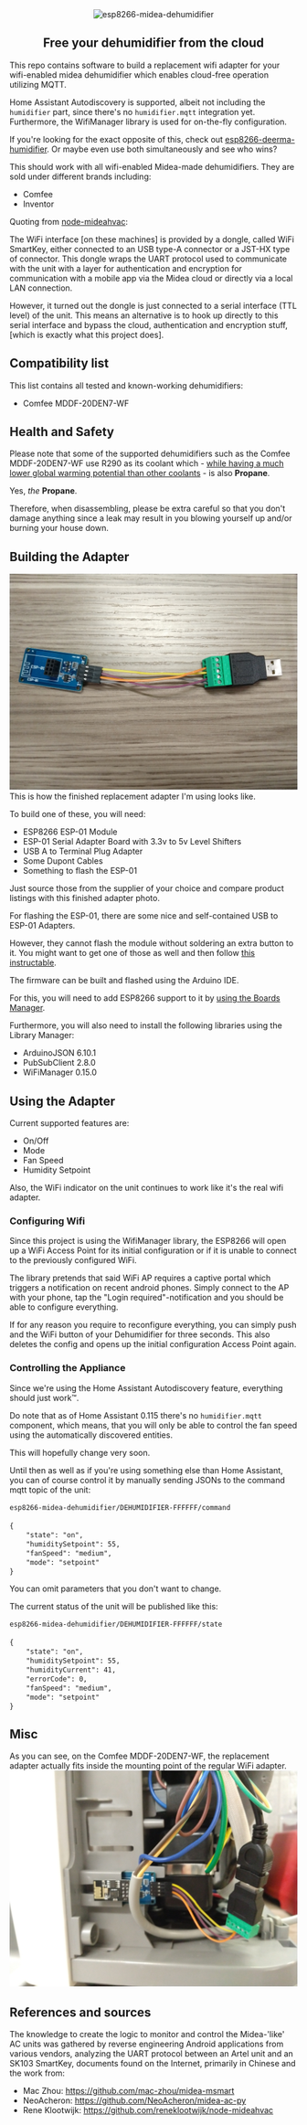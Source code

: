 <div align="center">
    <img src="https://github.com/Hypfer/esp8266-midea-dehumidifier/blob/master/img/logo.svg" width="800" alt="esp8266-midea-dehumidifier">
    <p align="center"><h2>Free your dehumidifier from the cloud</h2></p>
</div>

This repo contains software to build a replacement wifi adapter for your wifi-enabled midea dehumidifier
which enables cloud-free operation utilizing MQTT.

Home Assistant Autodiscovery is supported, albeit not including the `humidifier` part, since there's no `humidifier.mqtt`
integration yet.
Furthermore, the WifiManager library is used for on-the-fly configuration.


If you're looking for the exact opposite of this, check out [esp8266-deerma-humidifier](https://github.com/Hypfer/esp8266-deerma-humidifier/).
Or maybe even use both simultaneously and see who wins?


This should work with all wifi-enabled Midea-made dehumidifiers. They are sold under different brands including:
* Comfee
* Inventor

Quoting from [node-mideahvac](https://github.com/reneklootwijk/node-mideahvac):

The WiFi interface [on these machines] is provided by a dongle, called WiFi SmartKey, either connected to an USB type-A
connector or a JST-HX type of connector. This dongle wraps the UART protocol used to communicate with the unit with a
layer for authentication and encryption for communication with a mobile app via the Midea cloud or directly via a local LAN connection.

However, it turned out the dongle is just connected to a serial interface (TTL level) of the unit.
This means an alternative is to hook up directly to this serial interface and bypass the cloud, authentication and encryption stuff,
[which is exactly what this project does].

## Compatibility list
This list contains all tested and known-working dehumidifiers:

* Comfee MDDF-20DEN7-WF

## Health and Safety
Please note that some of the supported dehumidifiers such as the Comfee MDDF-20DEN7-WF use R290 as its coolant which - [while having a much lower global warming potential than other coolants](https://en.wikipedia.org/wiki/Refrigerant#Environmental_issues) -
is also **Propane**.

Yes, _the_ **Propane**.

Therefore, when disassembling, please be extra careful so that you don't damage anything since a leak may result in
you blowing yourself up and/or burning your house down.

## Building the Adapter
![adapter](./img/adapter.jpg)
This is how the finished replacement adapter I'm using looks like.

To build one of these, you will need:

* ESP8266 ESP-01 Module
* ESP-01 Serial Adapter Board with 3.3v to 5v Level Shifters
* USB A to Terminal Plug Adapter
* Some Dupont Cables
* Something to flash the ESP-01

Just source those from the supplier of your choice and compare product listings with this finished adapter photo.

For flashing the ESP-01, there are some nice and self-contained USB to ESP-01 Adapters.

However, they cannot flash the module without soldering an extra button to it.
You might want to get one of those as well and then follow [this instructable](https://www.instructables.com/id/USB-to-ESP-01-Board-Adapter-Modification/).

The firmware can be built and flashed using the Arduino IDE.

For this, you will need to add ESP8266 support to it by [using the Boards Manager](https://github.com/esp8266/Arduino#installing-with-boards-manager).

Furthermore, you will also need to install the following libraries using the Library Manager:

* ArduinoJSON 6.10.1
* PubSubClient 2.8.0
* WiFiManager 0.15.0

## Using the Adapter
Current supported features are:

* On/Off
* Mode
* Fan Speed
* Humidity Setpoint

Also, the WiFi indicator on the unit continues to work like it's the real wifi adapter.

### Configuring Wifi
Since this project is using the WifiManager library, the ESP8266 will open up a WiFi Access Point for its initial configuration
or if it is unable to connect to the previously configured WiFi.

The library pretends that said WiFi AP requires a captive portal which triggers a notification on recent android phones.
Simply connect to the AP with your phone, tap the "Login required"-notification and you should be able to configure everything.

If for any reason you require to reconfigure everything, you can simply push and the WiFi button of your Dehumidifier for three seconds.
This also deletes the config and opens up the initial configuration Access Point again.

### Controlling the Appliance
Since we're using the Home Assistant Autodiscovery feature, everything should just work™.

Do note that as of Home Assistant 0.115 there's no `humidifier.mqtt` component, which means, that you will only be able
to control the fan speed using the automatically discovered entities.

This will hopefully change very soon.

Until then as well as if you're using something else than Home Assistant, you can of course control it by manually sending
JSONs to the command mqtt topic of the unit:
```
esp8266-midea-dehumidifier/DEHUMIDIFIER-FFFFFF/command

{
	"state": "on",
	"humiditySetpoint": 55,
	"fanSpeed": "medium",
	"mode": "setpoint"
}
```
You can omit parameters that you don't want to change.

The current status of the unit will be published like this:
```
esp8266-midea-dehumidifier/DEHUMIDIFIER-FFFFFF/state

{
	"state": "on",
	"humiditySetpoint": 55,
	"humidityCurrent": 41,
	"errorCode": 0,
	"fanSpeed": "medium",
	"mode": "setpoint"
}
```

## Misc
As you can see, on the Comfee MDDF-20DEN7-WF, the replacement adapter actually fits inside the mounting point of the regular WiFi adapter.
![comfee adapter](./img/comfee_adapter_mounted.jpg)

## References and sources

The knowledge to create the logic to monitor and control the Midea-'like' AC units was gathered by reverse engineering Android applications from various vendors, analyzing the UART protocol between an Artel unit and an SK103 SmartKey, documents found on the Internet, primarily in Chinese and the work from:

* Mac Zhou: <https://github.com/mac-zhou/midea-msmart>
* NeoAcheron: <https://github.com/NeoAcheron/midea-ac-py>
* Rene Klootwijk: <https://github.com/reneklootwijk/node-mideahvac>
